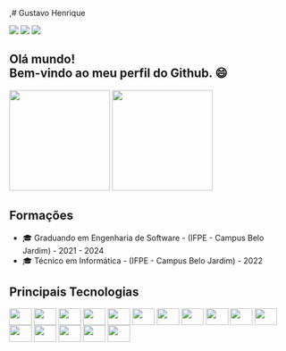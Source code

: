 ,# Gustavo Henrique

<div>
  <a href="gustavohgustavo@hotmail.com" target="_blank"><img src="https://img.shields.io/badge/Microsoft_Outlook-0078D4?style=for-the-badge&logo=microsoft-outlook&logoColor=white" target="_blank"/></a>
 <a href="https://www.linkedin.com/in/gustavo-henrique-java/" target="_blank"><img src="https://img.shields.io/badge/LinkedIn-0077B5?style=for-the-badge&logo=linkedin&logoColor=white" target="_blank"/></a>
 <a href="https://www.hackerrank.com/gustavohgustavo" target="_blank"><img src="https://img.shields.io/badge/-Hackerrank-2EC866?style=for-the-badge&logo=HackerRank&logoColor=white" target="_blank"/></a>
</div>

## Olá mundo!<br>Bem-vindo ao meu perfil do Github. 😄

<!--
**Gustavo-Henrique-Lima/Gustavo-Henrique-Lima** is a ✨ _special_ ✨ repository because its `README.md` (this file) appears on your GitHub profile.

Here are some ideas to get you started:


-  🌱 I’m currently learning NodeJS, React..
- 👯 I’m looking to collaborate on ...
- 🤔 I’m looking for help with ...
- 💬 Ask me about ...
- 📫 How to reach me: ...
- 😄 Pronouns: ...
- ⚡ Fun fact: ...
-->

<div>
  <img height="180em" src="https://github-readme-stats.vercel.app/api?username=Gustavo-Henrique-Lima&show_icons=true&theme=dracula&tinclude_all_commits=true"/>
  <img height="180em" src="https://github-readme-stats.vercel.app/api/top-langs/?username=Gustavo-Henrique-Lima&layout=compact&theme=dracula&langs_count=6"/>
</div>

## Formações
- 🎓 Graduando em Engenharia de Software - (IFPE - Campus Belo Jardim) - 2021 - 2024
- 🎓 Técnico em Informática - (IFPE - Campus Belo Jardim) - 2022

## Principais Tecnologias
<div>
  <img align="center" height="30" width="40" src="https://cdn.jsdelivr.net/gh/devicons/devicon/icons/mysql/mysql-original.svg"/>
  <img align="center" height="30" width="40" src="https://cdn.jsdelivr.net/gh/devicons/devicon/icons/postgresql/postgresql-original.svg"/> 
  <img align="center" height="30" width="40" src="https://cdn.jsdelivr.net/gh/devicons/devicon/icons/oracle/oracle-original.svg"/>
  <img align="center" height="30" width="40" src="https://cdn.jsdelivr.net/gh/devicons/devicon/icons/mongodb/mongodb-original-wordmark.svg" />
  <img align="center" height="30" width="40" src="https://cdn.jsdelivr.net/gh/devicons/devicon/icons/git/git-original.svg" />
  <img align="center" height="30" width="40" src="https://cdn.jsdelivr.net/gh/devicons/devicon/icons/javascript/javascript-original.svg" />
  <img align="center" height="30" width="40" src="https://cdn.jsdelivr.net/gh/devicons/devicon/icons/html5/html5-original.svg" />
  <img align="center" height="30" width="40" src="https://cdn.jsdelivr.net/gh/devicons/devicon/icons/css3/css3-original.svg" />
  <img align="center" height="30" width="40" src="https://cdn.jsdelivr.net/gh/devicons/devicon/icons/react/react-original.svg" />
  <img align="center" height="30" width="40" src="https://cdn.jsdelivr.net/gh/devicons/devicon/icons/nextjs/nextjs-original-wordmark.svg"/>
  <img align="center" height="30" width="40" src="https://cdn.jsdelivr.net/gh/devicons/devicon/icons/java/java-original.svg"/>    
  <img align="center" height="30" width="40" src="https://cdn.jsdelivr.net/gh/devicons/devicon/icons/spring/spring-original.svg"/>
  <img align="center" height="30" width="40" src="https://cdn.jsdelivr.net/gh/devicons/devicon/icons/php/php-original.svg" />
  <img align="center" height="30" width="40" src="https://cdn.jsdelivr.net/gh/devicons/devicon/icons/laravel/laravel-plain-wordmark.svg"/> 
  <img align="center" height="30" width="40" src="https://cdn.jsdelivr.net/gh/devicons/devicon/icons/csharp/csharp-original.svg"/>
  <img align="center" height="30" width="40" src="https://cdn.jsdelivr.net/gh/devicons/devicon/icons/dotnetcore/dotnetcore-original.svg" />
</div>

